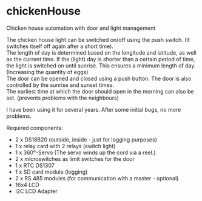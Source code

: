 # chickenHouse
Chicken house automation with door and light management

The chicken house light can be switched on/off using the push switch. (It switches itself off again after a short time).  
The length of day is determined based on the longitude and latitude, as well as the current time. If the (light) day is shorter than a certain period of time, the light is switched on until sunrise. This ensures a minimum length of day. (Increasing the quantity of eggs)  
The door can be opened and closed using a push button. The door is also controlled by the sunrise and sunset times.  
The earliest time at which the door should open in the morning can also be set. (prevents problems with the neighbours)

I have been using it for several years. After some initial bugs, no more problems.

Required components:
 - 2 x DS18B20 (outside, inside - just for logging purposes)
 - 1 x relay card with 2 relays (switch light)
 - 1 x 360°-Servo (The servo winds up the cord via a reel.)
 - 2 x microswitches as limit switches for the door
 - 1 x RTC DS1307
 - 1 x SD card module (logging)
 - 2 x RS 485 modules (for communication with a master - optional)
 - 16x4 LCD
 - I2C LCD Adapter
